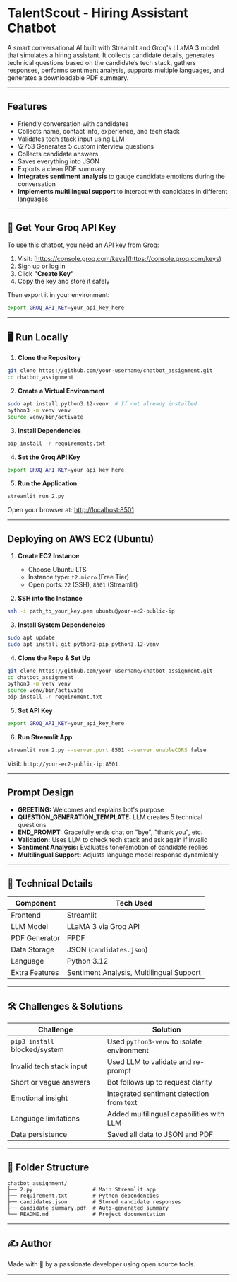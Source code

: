 # TalentScout - Hiring Assistant Chatbot

A smart conversational AI built with Streamlit and Groq's LLaMA 3 model that simulates a hiring assistant. It collects candidate details, generates technical questions based on the candidate’s tech stack, gathers responses, performs sentiment analysis, supports multiple languages, and generates a downloadable PDF summary.

---

##  Features

*  Friendly conversation with candidates
*  Collects name, contact info, experience, and tech stack
*  Validates tech stack input using LLM
* \2753 Generates 5 custom interview questions
*  Collects candidate answers
*  Saves everything into JSON
*  Exports a clean PDF summary
*  **Integrates sentiment analysis** to gauge candidate emotions during the conversation
*  **Implements multilingual support** to interact with candidates in different languages

---

## 🔑 Get Your Groq API Key

To use this chatbot, you need an API key from Groq:

1. Visit: [https://console.groq.com/keys](https://console.groq.com/keys)
2. Sign up or log in
3. Click **"Create Key"**
4. Copy the key and store it safely

Then export it in your environment:

```bash
export GROQ_API_KEY=your_api_key_here
```

---

## 🖥️ Run Locally

1. **Clone the Repository**

```bash
git clone https://github.com/your-username/chatbot_assignment.git
cd chatbot_assignment
```

2. **Create a Virtual Environment**

```bash
sudo apt install python3.12-venv  # If not already installed
python3 -m venv venv
source venv/bin/activate
```

3. **Install Dependencies**

```bash
pip install -r requirements.txt
```

4. **Set the Groq API Key**

```bash
export GROQ_API_KEY=your_api_key_here
```

5. **Run the Application**

```bash
streamlit run 2.py
```

Open your browser at: [http://localhost:8501](http://localhost:8501)

---

##  Deploying on AWS EC2 (Ubuntu)

1. **Create EC2 Instance**

   * Choose Ubuntu LTS
   * Instance type: `t2.micro` (Free Tier)
   * Open ports: `22` (SSH), `8501` (Streamlit)

2. **SSH into the Instance**

```bash
ssh -i path_to_your_key.pem ubuntu@your-ec2-public-ip
```

3. **Install System Dependencies**

```bash
sudo apt update
sudo apt install git python3-pip python3.12-venv
```

4. **Clone the Repo & Set Up**

```bash
git clone https://github.com/your-username/chatbot_assignment.git
cd chatbot_assignment
python3 -m venv venv
source venv/bin/activate
pip install -r requirement.txt
```

5. **Set API Key**

```bash
export GROQ_API_KEY=your_api_key_here
```

6. **Run Streamlit App**

```bash
streamlit run 2.py --server.port 8501 --server.enableCORS false
```

Visit: `http://your-ec2-public-ip:8501`

---

##  Prompt Design

* **GREETING:** Welcomes and explains bot's purpose
* **QUESTION\_GENERATION\_TEMPLATE:** LLM creates 5 technical questions
* **END\_PROMPT:** Gracefully ends chat on "bye", "thank you", etc.
* **Validation:** Uses LLM to check tech stack and ask again if invalid
* **Sentiment Analysis:** Evaluates tone/emotion of candidate replies
* **Multilingual Support:** Adjusts language model response dynamically

---

## 🔧 Technical Details

| Component      | Tech Used                                |
| -------------- | ---------------------------------------- |
| Frontend       | Streamlit                                |
| LLM Model      | LLaMA 3 via Groq API                     |
| PDF Generator  | FPDF                                     |
| Data Storage   | JSON (`candidates.json`)                 |
| Language       | Python 3.12                              |
| Extra Features | Sentiment Analysis, Multilingual Support |

---

## 🛠️ Challenges & Solutions

| Challenge                     | Solution                                   |
| ----------------------------- | ------------------------------------------ |
| `pip3 install` blocked/system | Used `python3-venv` to isolate environment |
| Invalid tech stack input      | Used LLM to validate and re-prompt         |
| Short or vague answers        | Bot follows up to request clarity          |
| Emotional insight             | Integrated sentiment detection from text   |
| Language limitations          | Added multilingual capabilities with LLM   |
| Data persistence              | Saved all data to JSON and PDF             |

---

## 📁 Folder Structure

```
chatbot_assignment/
├── 2.py                   # Main Streamlit app
├── requirement.txt        # Python dependencies
├── candidates.json        # Stored candidate responses
├── candidate_summary.pdf  # Auto-generated summary
└── README.md              # Project documentation
```

---

## ✍️ Author

Made with 💙 by a passionate developer using open source tools.

---
